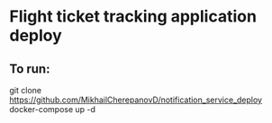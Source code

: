 # Flight ticket tracking application deploy

## To run:

  git clone https://github.com/MikhailCherepanovD/notification_service_deploy  
  docker-compose up -d 
